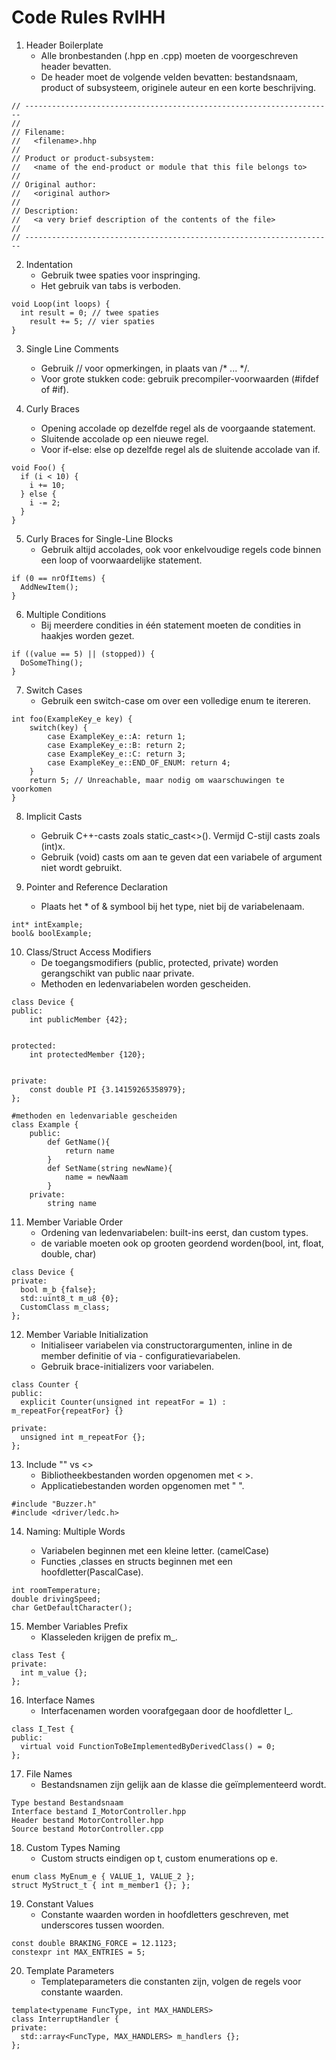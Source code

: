 Code Rules RvIHH
========================================

1.  Header Boilerplate
    -   Alle bronbestanden (.hpp en .cpp) moeten de voorgeschreven header bevatten.
    -	De header moet de volgende velden bevatten: bestandsnaam, product of subsysteem, originele auteur en een korte beschrijving.
```
// ---------------------------------------------------------------------
// 
// Filename:  
//   <filename>.hhp
// 
// Product or product-subsystem: 
//   <name of the end-product or module that this file belongs to> 
// 
// Original author:  
//   <original author>  
// 
// Description: 
//   <a very brief description of the contents of the file> 
// 
// ---------------------------------------------------------------------
```
2. Indentation
    -   Gebruik twee spaties voor inspringing.
    -   Het gebruik van tabs is verboden.
```
void Loop(int loops) { 
  int result = 0; // twee spaties
    result += 5; // vier spaties
} 
```


3. Single Line Comments
    -   Gebruik // voor opmerkingen, in plaats van /* ... */.
    -   Voor grote stukken code: gebruik precompiler-voorwaarden (#ifdef of #if).

4. Curly Braces
    -   Opening accolade op dezelfde regel als de voorgaande statement.
    -   Sluitende accolade op een nieuwe regel.
    -   Voor if-else: else op dezelfde regel als de sluitende accolade van if.
```
void Foo() {
  if (i < 10) {
    i += 10;
  } else {
    i -= 2;
  }
}
```

5. Curly Braces for Single-Line Blocks
    -   Gebruik altijd accolades, ook voor enkelvoudige regels code binnen een loop of voorwaardelijke statement.
```
if (0 == nrOfItems) {
  AddNewItem();
}
```

6. Multiple Conditions
    -   Bij meerdere condities in één statement moeten de condities in haakjes worden gezet.
```
if ((value == 5) || (stopped)) {
  DoSomeThing();
}
```

7. Switch Cases
    -   Gebruik een switch-case om over een volledige enum te itereren.
```
int foo(ExampleKey_e key) {
    switch(key) {
        case ExampleKey_e::A: return 1;
        case ExampleKey_e::B: return 2;
        case ExampleKey_e::C: return 3;
        case ExampleKey_e::END_OF_ENUM: return 4;
    }
    return 5; // Unreachable, maar nodig om waarschuwingen te voorkomen
}
```
8. Implicit Casts
    -   Gebruik C++-casts zoals static_cast<>(). Vermijd C-stijl casts zoals (int)x.
    -   Gebruik (void) casts om aan te geven dat een variabele of argument niet wordt gebruikt.

9. Pointer and Reference Declaration
    -   Plaats het * of & symbool bij het type, niet bij de variabelenaam.
```
int* intExample;
bool& boolExample;
```

10. Class/Struct Access Modifiers
    -   De toegangsmodifiers (public, protected, private) worden gerangschikt van public naar private.
    -   Methoden en ledenvariabelen worden gescheiden.
```
class Device {
public:
    int publicMember {42};


protected:
    int protectedMember {120};


private:
    const double PI {3.14159265358979};
};
```

``` 		
#methoden en ledenvariable gescheiden
class Example {
    public:
        def GetName(){
            return name
        }
        def SetName(string newName){
            name = newNaam
        }
    private:
        string name
```


	

11. Member Variable Order
    -   Ordening van ledenvariabelen: built-ins eerst, dan custom types.
    -   de variable moeten ook op grooten geordend worden(bool, int, float, double, char)
```
class Device {
private:
  bool m_b {false};
  std::uint8_t m_u8 {0};
  CustomClass m_class;
};
```
 
12. Member Variable Initialization
    -   Initialiseer variabelen via constructorargumenten, inline in de member definitie of via -   configuratievariabelen.
    -   Gebruik brace-initializers voor variabelen.
```
class Counter {
public:
  explicit Counter(unsigned int repeatFor = 1) : m_repeatFor{repeatFor} {}
  
private:
  unsigned int m_repeatFor {};
};
```

13. Include "" vs <>
    -   Bibliotheekbestanden worden opgenomen met < >.
    -   Applicatiebestanden worden opgenomen met " ".
```
#include "Buzzer.h"
#include <driver/ledc.h>
```
14. Naming: Multiple Words

    -   Variabelen beginnen met een kleine letter. (camelCase)
    -   Functies ,classes en structs beginnen met een hoofdletter(PascalCase).
```
int roomTemperature;
double drivingSpeed;
char GetDefaultCharacter();
```
15. Member Variables Prefix
    -   Klasseleden krijgen de prefix m_.
```
class Test {
private:
  int m_value {};
};
```
16. Interface Names
    -   Interfacenamen worden voorafgegaan door de hoofdletter I_.
```
class I_Test {
public:
  virtual void FunctionToBeImplementedByDerivedClass() = 0;
};
```
17. File Names
    -   Bestandsnamen zijn gelijk aan de klasse die geïmplementeerd wordt.
```
Type bestand Bestandsnaam
Interface bestand I_MotorController.hpp
Header bestand MotorController.hpp
Source bestand MotorController.cpp
```




18. Custom Types Naming
    -   Custom structs eindigen op t, custom enumerations op e.
```
enum class MyEnum_e { VALUE_1, VALUE_2 };
struct MyStruct_t { int m_member1 {}; };
```
19. Constant Values
    -   Constante waarden worden in hoofdletters geschreven, met underscores tussen woorden.
```
const double BRAKING_FORCE = 12.1123;
constexpr int MAX_ENTRIES = 5;
```
20. Template Parameters
    -   Templateparameters die constanten zijn, volgen de regels voor constante waarden.
```
template<typename FuncType, int MAX_HANDLERS>
class InterruptHandler {
private:
  std::array<FuncType, MAX_HANDLERS> m_handlers {};
};
```